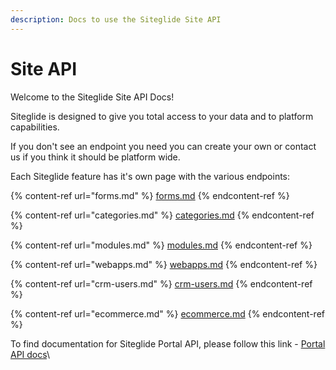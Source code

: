 ```yaml
---
description: Docs to use the Siteglide Site API
---
```


# Site API

Welcome to the Siteglide Site API Docs!

Siteglide is designed to give you total access to your data and to platform capabilities.&#x20;

If you don't see an endpoint you need you can create your own or contact us if you think it should be platform wide.

Each Siteglide feature has it's own page with the various endpoints:

{% content-ref url="forms.md" %}
[forms.md](forms.md)
{% endcontent-ref %}

{% content-ref url="categories.md" %}
[categories.md](categories.md)
{% endcontent-ref %}

{% content-ref url="modules.md" %}
[modules.md](modules.md)
{% endcontent-ref %}

{% content-ref url="webapps.md" %}
[webapps.md](webapps.md)
{% endcontent-ref %}

{% content-ref url="crm-users.md" %}
[crm-users.md](crm-users.md)
{% endcontent-ref %}

{% content-ref url="ecommerce.md" %}
[ecommerce.md](ecommerce.md)
{% endcontent-ref %}

To find documentation for Siteglide Portal API, please follow this link - [Portal API docs](https://api.siteglide.co.uk/docs/)\
